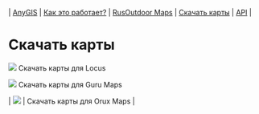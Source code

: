 | [AnyGIS][01] | [Как это работает?][02] | [RusOutdoor Maps][03] | [Скачать карты][04] | [API][05] |


[01]: https://nnngrach.github.io/AnyGIS_maps/index
[02]: https://nnngrach.github.io/AnyGIS_maps/Web/Html/Description
[03]: https://nnngrach.github.io/AnyGIS_maps/Web/Html/RusOutdoor
[04]: https://nnngrach.github.io/AnyGIS_maps/Web/Html/DownloadPage
[05]: https://nnngrach.github.io/AnyGIS_maps/Web/Html/Api
[07]: https://nnngrach.github.io/AnyGIS_maps/Web/Html/Vektor_and_raster




# Скачать карты


![](https://nnngrach.github.io/AnyGIS_maps/Web/Img/icon_locus.png) Скачать карты для Locus

![](https://nnngrach.github.io/AnyGIS_maps/Web/Img/icon_guru.png)
Скачать карты для Guru Maps

| ![](https://nnngrach.github.io/AnyGIS_maps/Web/Img/icon_orux.png) | Скачать карты для Orux Maps |




